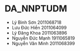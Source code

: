 # DA_NNPTUDM
- Lý Bình Sơn 2011068718
- Lưu Đức Hiền 2011064099
- Lý Đăng Khoa 2011063896
- Nguyễn Đức Mạnh 1911065819
- Nguyễn Văn Minh 2011068399  

